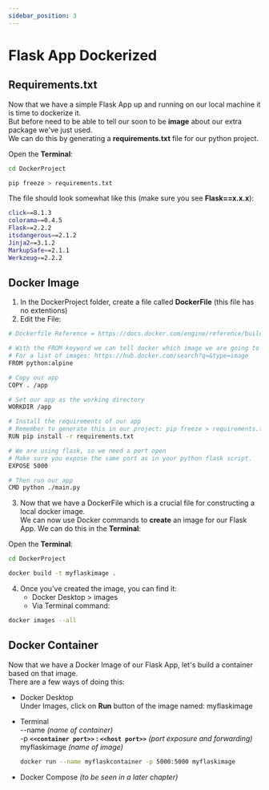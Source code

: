 ```yaml
---
sidebar_position: 3
---
```


# Flask App Dockerized

## Requirements.txt

Now that we have a simple Flask App up and running on our local machine it is time to dockerize it. <br />
But before need to be able to tell our soon to be **image** about our extra package we've just used. <br />
We can do this by generating a **requirements.txt** file for our python project. <br />

Open the **Terminal**: 
```bash title="Go to our project directory"
cd DockerProject
```

```bash title="Generate requirements.txt"
pip freeze > requirements.txt
```

The file should look somewhat like this (make sure you see **Flask==x.x.x**):

```bash
click==8.1.3
colorama==0.4.5
Flask==2.2.2
itsdangerous==2.1.2
Jinja2==3.1.2
MarkupSafe==2.1.1
Werkzeug==2.2.2
```


## Docker Image

1. In the DockerProject folder, create a file called **DockerFile** (this file has no extentions)
2. Edit the File:

```bash
# Dockerfile Reference = https://docs.docker.com/engine/reference/builder/

# With the FROM keyword we can tell docker which image we are going to use.
# For a list of images: https://hub.docker.com/search?q=&type=image
FROM python:alpine

# Copy our app
COPY . /app

# Set our app as the working directory
WORKDIR /app

# Install the requirements of our app
# Remember to generate this in our project: pip freeze > requirements.txt
RUN pip install -r requirements.txt

# We are using flask, so we need a port open
# Make sure you expose the same port as in your python flask script.
EXPOSE 5000

# Then run our app
CMD python ./main.py
```

3. Now that we have a DockerFile which is a crucial file for constructing a local docker image. <br />
We can now use Docker commands to **create** an image for our Flask App.
We can do this in the **Terminal**:

Open the **Terminal**: 
```bash title="Go to our project directory (if necessary)"
cd DockerProject
```

```bash title="building the image"
docker build -t myflaskimage .
```

4. Once you've created the image, you can find it:
   - Docker Desktop > images
   - Via Terminal command:
  ```bash title="show docker images"
  docker images --all
  ```

## Docker Container

Now that we have a Docker Image of our Flask App, let's build a container based on that image. <br />
There are a few ways of doing this:
- Docker Desktop <br />
  Under Images, click on **Run** button of the image named: myflaskimage <br />

- Terminal<br />
  --name *(name of container)* <br />
  -p **`<<container port>>` : `<<host port>>`** *(port exposure and forwarding)* <br />
  myflaskimage *(name of image)*

  ```bash
  docker run --name myflaskcontainer -p 5000:5000 myflaskimage
  ```
- Docker Compose *(to be seen in a later chapter)*